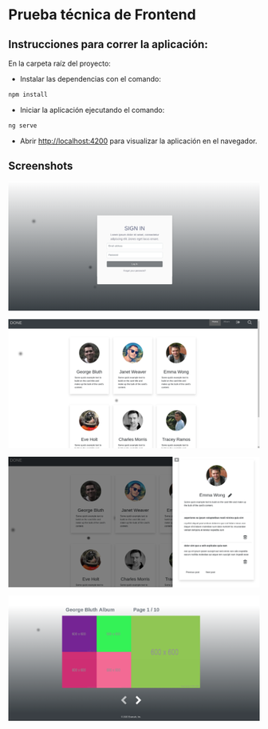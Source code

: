# Prueba técnica de Frontend


## Instrucciones para correr la aplicación:

En la carpeta raíz del proyecto:

* Instalar las dependencias con el comando:

```sh
npm install
```

* Iniciar la aplicación ejecutando el comando:

```sh
ng serve
```

* Abrir [http://localhost:4200](http://localhost:4200) para visualizar la aplicación en el navegador.



## Screenshots
![Login](/img/Login.png)

![Home](/img/home.png)

![Side](/img/side.png)

![Album](/img/Album.png)
